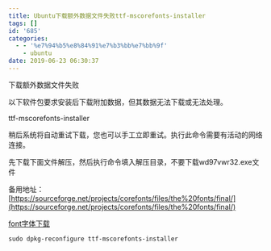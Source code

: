 ```yaml
---
title: Ubuntu下载额外数据文件失败ttf-mscorefonts-installer
tags: []
id: '685'
categories:
  - - '%e7%94%b5%e8%84%91%e7%b3%bb%e7%bb%9f'
    - ubuntu
date: 2019-06-23 06:30:37
---
```


下载额外数据文件失败

以下软件包要求安装后下载附加数据，但其数据无法下载或无法处理。

ttf-mscorefonts-installer

稍后系统将自动重试下载，您也可以手工立即重试。执行此命令需要有活动的网络连接。

先下载下面文件解压，然后执行命令填入解压目录，不要下载wd97vwr32.exe文件

备用地址：[https://sourceforge.net/projects/corefonts/files/the%20fonts/final/](https://sourceforge.net/projects/corefonts/files/the%20fonts/final/)

[font字体](https://post.332b.com/wp-content/uploads/2019/06/font.zip)[下载](https://post.332b.com/wp-content/uploads/2019/06/font.zip)

`sudo dpkg-reconfigure ttf-mscorefonts-installer`